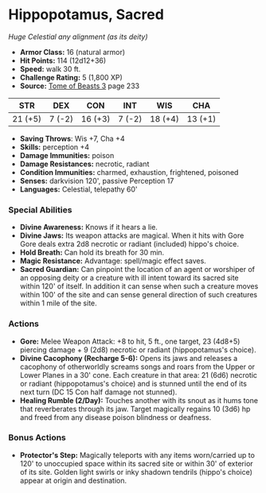 # Hippopotamus, Sacred

*Huge* *Celestial* *any alignment (as its deity)*

- **Armor Class:** 16 (natural armor)
- **Hit Points:** 114 (12d12+36)
- **Speed:** walk 30 ft.
- **Challenge Rating:** 5 (1,800 XP)
- **Source:** [Tome of Beasts 3](https://koboldpress.com/kpstore/product/tome-of-beasts-3-for-5th-edition/) page 233

| STR | DEX | CON | INT | WIS | CHA |
| --- | --- | --- | --- | --- | --- |
| 21 (+5) | 7 (-2) | 16 (+3) | 7 (-2) | 18 (+4) | 13 (+1) |

- **Saving Throws**: Wis +7, Cha +4
- **Skills:** perception +4
- **Damage Immunities:** poison
- **Damage Resistances:** necrotic, radiant
- **Condition Immunities:** charmed, exhaustion, frightened, poisoned
- **Senses:** darkvision 120', passive Perception 17
- **Languages:** Celestial, telepathy 60'

### Special Abilities

- **Divine Awareness:** Knows if it hears a lie.
- **Divine Jaws:** Its weapon attacks are magical. When it hits with Gore Gore deals extra 2d8 necrotic or radiant (included) hippo's choice.
- **Hold Breath:** Can hold its breath for 30 min.
- **Magic Resistance:** Advantage: spell/magic effect saves.
- **Sacred Guardian:** Can pinpoint the location of an agent or worshiper of an opposing deity or a creature with ill intent toward its sacred site within 120' of itself. In addition it can sense when such a creature moves within 100' of the site and can sense general direction of such creatures within 1 mile of the site.

### Actions

- **Gore:** Melee Weapon Attack: +8 to hit, 5 ft., one target, 23 (4d8+5) piercing damage + 9 (2d8) necrotic or radiant (hippopotamus's choice).
- **Divine Cacophony (Recharge 5-6):** Opens its jaws and releases a cacophony of otherworldly screams songs and roars from the Upper or Lower Planes in a 30' cone. Each creature in that area: 21 (6d6) necrotic or radiant (hippopotamus's choice) and is stunned until the end of its next turn (DC 15 Con half damage not stunned).
- **Healing Rumble (2/Day):** Touches another with its snout as it hums tone that reverberates through its jaw. Target magically regains 10 (3d6) hp and freed from any disease poison blindness or deafness.

### Bonus Actions

- **Protector's Step:** Magically teleports with any items worn/carried up to 120' to unoccupied space within its sacred site or within 30' of exterior of its site. Golden light swirls or inky shadown tendrils (hippo's choice) appear at origin and destination.


